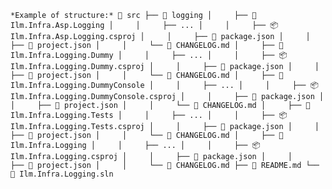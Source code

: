 
`
*Example of structure:*
📁 src
   ├── 📂 logging
   │     ├── 📂 Ilm.Infra.Asp.Logging
   │     │     ├── ...
   │     │     ├── 📦 Ilm.Infra.Asp.Logging.csproj
   │     │     ├── 📄 package.json
   │     │     ├── 📄 project.json
   │     │     └── 📝 CHANGELOG.md
   │     ├── 📂 Ilm.Infra.Logging.Dummy
   │     │     ├── ...
   │     │     ├── 📦 Ilm.Infra.Logging.Dummy.csproj
   │     │     ├── 📄 package.json
   │     │     ├── 📄 project.json
   │     │     └── 📝 CHANGELOG.md
   │     ├── 📂 Ilm.Infra.Logging.DummyConsole
   │     │     ├── ...
   │     │     ├── 📦 Ilm.Infra.Logging.DummyConsole.csproj
   │     │     ├── 📄 package.json
   │     │     ├── 📄 project.json
   │     │     └── 📝 CHANGELOG.md
   │     ├── 📂 Ilm.Infra.Logging.Tests
   │     │     ├── ...
   │     │     ├── 📦 Ilm.Infra.Logging.Tests.csproj
   │     │     ├── 📄 package.json
   │     │     ├── 📄 project.json
   │     │     └── 📝 CHANGELOG.md
   │     ├── 📂 Ilm.Infra.Logging
   │     │     ├── ...
   │     │     ├── 📦 Ilm.Infra.Logging.csproj
   │     │     ├── 📄 package.json
   │     │     ├── 📄 project.json
   │     │     └── 📝 CHANGELOG.md
   ├── 📝 README.md
   └── 🧩 Ilm.Infra.Logging.sln
`
